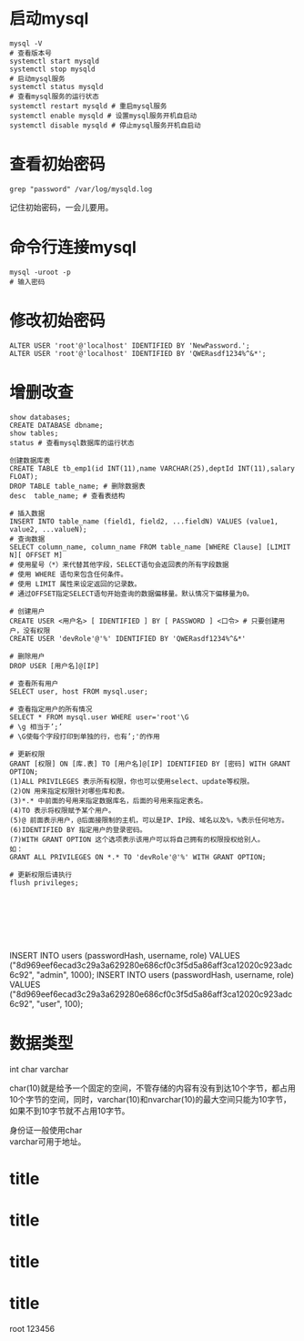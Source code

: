 # 启动mysql
``` shell
mysql -V
# 查看版本号
systemctl start mysqld
systemctl stop mysqld
# 启动mysql服务
systemctl status mysqld
# 查看mysql服务的运行状态
systemctl restart mysqld # 重启mysql服务
systemctl enable mysqld # 设置mysql服务开机自启动
systemctl disable mysqld # 停止mysql服务开机自启动
```

# 查看初始密码
```shell
grep "password" /var/log/mysqld.log
```
记住初始密码，一会儿要用。

# 命令行连接mysql
```shell
mysql -uroot -p
# 输入密码
```

# 修改初始密码
```
ALTER USER 'root'@'localhost' IDENTIFIED BY 'NewPassword.';
ALTER USER 'root'@'localhost' IDENTIFIED BY 'QWERasdf1234%^&*';
```

# 增删改查
``` shell
show databases;
CREATE DATABASE dbname;
show tables;
status # 查看mysql数据库的运行状态

创建数据库表
CREATE TABLE tb_emp1(id INT(11),name VARCHAR(25),deptId INT(11),salary FLOAT);
DROP TABLE table_name; # 删除数据表
desc  table_name; # 查看表结构

# 插入数据
INSERT INTO table_name (field1, field2, ...fieldN) VALUES (value1, value2, ...valueN);
# 查询数据
SELECT column_name, column_name FROM table_name [WHERE Clause] [LIMIT N][ OFFSET M]
# 使用星号（*）来代替其他字段，SELECT语句会返回表的所有字段数据
# 使用 WHERE 语句来包含任何条件。
# 使用 LIMIT 属性来设定返回的记录数。
# 通过OFFSET指定SELECT语句开始查询的数据偏移量。默认情况下偏移量为0。

# 创建用户
CREATE USER <用户名> [ IDENTIFIED ] BY [ PASSWORD ] <口令> # 只要创建用户，没有权限
CREATE USER 'devRole'@'%' IDENTIFIED BY 'QWERasdf1234%^&*'

# 删除用户
DROP USER [用户名]@[IP]

# 查看所有用户
SELECT user, host FROM mysql.user;

# 查看指定用户的所有情况
SELECT * FROM mysql.user WHERE user='root'\G
# \g 相当于’;’
# \G使每个字段打印到单独的行，也有’;'的作用

# 更新权限
GRANT [权限] ON [库.表] TO [用户名]@[IP] IDENTIFIED BY [密码] WITH GRANT OPTION;
(1)ALL PRIVILEGES 表示所有权限，你也可以使用select、update等权限。
(2)ON 用来指定权限针对哪些库和表。
(3)*.* 中前面的号用来指定数据库名，后面的号用来指定表名。
(4)TO 表示将权限赋予某个用户。
(5)@ 前面表示用户，@后面接限制的主机，可以是IP、IP段、域名以及%，%表示任何地方。
(6)IDENTIFIED BY 指定用户的登录密码。
(7)WITH GRANT OPTION 这个选项表示该用户可以将自己拥有的权限授权给别人。
如：
GRANT ALL PRIVILEGES ON *.* TO 'devRole'@'%' WITH GRANT OPTION;

# 更新权限后请执行
flush privileges;








```

INSERT INTO users (passwordHash, username, role) VALUES ("8d969eef6ecad3c29a3a629280e686cf0c3f5d5a86aff3ca12020c923adc6c92", "admin", 1000);
INSERT INTO users (passwordHash, username, role) VALUES ("8d969eef6ecad3c29a3a629280e686cf0c3f5d5a86aff3ca12020c923adc6c92", "user", 100);


# 数据类型
int 
char
varchar

char(10)就是给予一个固定的空间，不管存储的内容有没有到达10个字节，都占用10个字节的空间，同时，varchar(10)和nvarchar(10)的最大空间只能为10字节，如果不到10字节就不占用10字节。  

身份证一般使用char  
varchar可用于地址。  

# title
# title
# title
# title
root 123456

